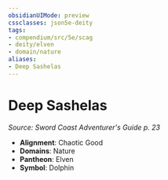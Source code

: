 ```yaml
---
obsidianUIMode: preview
cssclasses: json5e-deity
tags:
- compendium/src/5e/scag
- deity/elven
- domain/nature
aliases: 
- Deep Sashelas
---
```

# Deep Sashelas
*Source: Sword Coast Adventurer's Guide p. 23* 

- **Alignment**: Chaotic Good
- **Domains**: Nature
- **Pantheon**: Elven
- **Symbol**: Dolphin